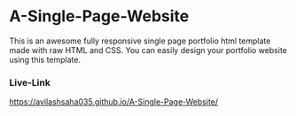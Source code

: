 # A-Single-Page-Website
This is an awesome fully responsive single page portfolio html template made with raw HTML and CSS. You can easily design your portfolio website using this template.


### Live-Link
https://avilashsaha035.github.io/A-Single-Page-Website/
